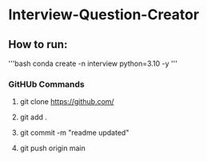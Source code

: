 # Interview-Question-Creator


## How to run:

'''bash
conda create -n interview python=3.10 -y
'''

### GitHUb Commands

1. git clone https://github.com/

2. git add .

3. git commit -m "readme updated"

4. git push origin main
